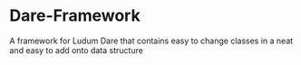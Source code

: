 # Dare-Framework

A framework for Ludum Dare that contains easy to change classes in a neat and easy to add onto data structure
